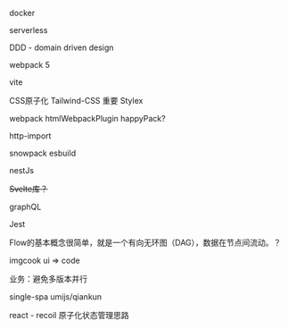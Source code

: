docker

serverless

DDD - domain driven design

webpack 5

vite

CSS原子化
Tailwind-CSS 重要
Stylex 

webpack
htmlWebpackPlugin
happyPack?

http-import

snowpack
esbuild

nestJs

~~Svelte库？~~

graphQL

Jest

Flow的基本概念很简单，就是一个有向无环图（DAG），数据在节点间流动。？

imgcook ui => code


业务：避免多版本并行

single-spa
umijs/qiankun

react - recoil 原子化状态管理思路


